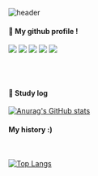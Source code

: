 ![header](https://capsule-render.vercel.app/api?type=Waving&text=Hello)

#### :wave: My github profile !

<img src="https://img.shields.io/badge/github-181717?style=for-the-badge&logo=github&logoColor=white"> <img src="https://img.shields.io/badge/VSCode-007ACC?style=for-the-badge&logo=VisualStudioCode&logoColor=white">
<img src="https://img.shields.io/badge/HTML5-E34F26?style=for-the-badge&logo=HTML5&logoColor=white">
<img src="https://img.shields.io/badge/JAVA-007396?style=for-the-badge&logo=Java&logoColor=white">
<img src="https://img.shields.io/badge/Python-007396?style=for-the-badge&logo=Python&logoColor=white">

<br/>
<br/>

#### :pencil: Study log
[![Anurag's GitHub stats](https://github-readme-stats.vercel.app/api?username=Kim-02)](https://github.com/Kim-02/github-readme-stats)

#### My history :)
<br/>

[![Top Langs](https://github-readme-stats.vercel.app/api/top-langs/?username=Kim-02&layout=compact)](https://github.com/anuraghazra/github-readme-stats)

